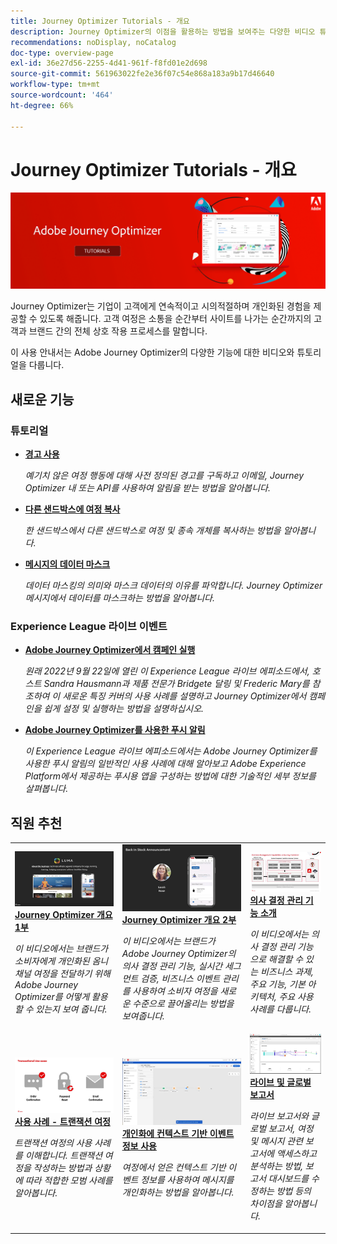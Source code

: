 ```yaml
---
title: Journey Optimizer Tutorials - 개요
description: Journey Optimizer의 이점을 활용하는 방법을 보여주는 다양한 비디오 튜토리얼이 있습니다.
recommendations: noDisplay, noCatalog
doc-type: overview-page
exl-id: 36e27d56-2255-4d41-961f-f8fd01e2d698
source-git-commit: 561963022fe2e36f07c54e868a183a9b17d46640
workflow-type: tm+mt
source-wordcount: '464'
ht-degree: 66%

---
```



# Journey Optimizer Tutorials - 개요

![](./assets/ajo-banner.png)

Journey Optimizer는 기업이 고객에게 연속적이고 시의적절하며 개인화된 경험을 제공할 수 있도록 해줍니다. 고객 여정은 소통을 순간부터 사이트를 나가는 순간까지의 고객과 브랜드 간의 전체 상호 작용 프로세스를 말합니다.

이 사용 안내서는 Adobe Journey Optimizer의 다양한 기능에 대한 비디오와 튜토리얼을 다룹니다.

## 새로운 기능

### 튜토리얼

* **[경고 사용](/help/administration/alerts.md)**

   *예기치 않은 여정 행동에 대해 사전 정의된 경고를 구독하고 이메일, Journey Optimizer 내 또는 API를 사용하여 알림을 받는 방법을 알아봅니다.*

* **[다른 샌드박스에 여정 복사](/help/create-journeys/copy-a-journey.md)**

   *한 샌드박스에서 다른 샌드박스로 여정 및 종속 개체를 복사하는 방법을 알아봅니다.*

* **[메시지의 데이터 마스크](/help/privacy/mask-data-in-messages.md)**

   *데이터 마스킹의 의미와 마스크 데이터의 이유를 파악합니다. Journey Optimizer 메시지에서 데이터를 마스크하는 방법을 알아봅니다.*


### Experience League 라이브 이벤트

* **[Adobe Journey Optimizer에서 캠페인 실행](https://experienceleague.adobe.com/docs/experience-league-live-events/events/episodes/exl-live-episode-09-22-22.html?lang=ko-KR)**

   *원래 2022년 9월 22일에 열린 이 Experience League 라이브 에피소드에서, 호스트 Sandra Hausmann과 제품 전문가 Bridgete 달링 및 Frederic Mary를 참조하여 이 새로운 특징 커버의 사용 사례를 설명하고 Journey Optimizer에서 캠페인을 쉽게 설정 및 실행하는 방법을 설명하십시오.*

* **[Adobe Journey Optimizer를 사용한 푸시 알림](https://experienceleague.adobe.com/docs/experience-league-live-events/events/episodes/exl-live-episode-05-12-22.html?lang=ko)**

   *이 Experience League 라이브 에피소드에서는 Adobe Journey Optimizer를 사용한 푸시 알림의 일반적인 사용 사례에 대해 알아보고 Adobe Experience Platform에서 제공하는 푸시용 앱을 구성하는 방법에 대한 기술적인 세부 정보를 살펴봅니다.*

## 직원 추천

<table>
<tr>
  <td>
    <a href="./introduction/journey-optimizer-overview-part-1.md">
      <img alt="Journey Optimizer 개요 1부 - 옴니채널 여정 게재(비디오)" src="./assets/334174.jpg"/>
    </a>
    <div>
      <a href="./introduction/journey-optimizer-overview-part-1.md">
    <strong>Journey Optimizer 개요 1부 </strong>
    </a>
    </div>
    <p>
    <em>이 비디오에서는 브랜드가 소비자에게 개인화된 옴니채널 여정을 전달하기 위해 Adobe Journey Optimizer를 어떻게 활용할 수 있는지 보여 줍니다.</em>
    <p>
  </td>
    <td>
    <a href="./introduction/journey-optimizer-overview-part-2.md">
      <img alt="Journey Optimizer 개요 2부 - 옴니채널 여정 게재(비디오)" src="./assets/334175.jpg"/>
    </a>
    <div>
      <a href="./introduction/journey-optimizer-overview-part-2.md">
    <strong>Journey Optimizer 개요 2부  </strong>
    </a>
    </div>
    <p>
    <em>이 비디오에서는 브랜드가 Adobe Journey Optimizer의 의사 결정 관리 기능, 실시간 세그먼트 검증, 비즈니스 이벤트 관리를 사용하여 소비자 여정을 새로운 수준으로 끌어올리는 방법을 보여줍니다.</em>
    <p>
  </td>
  </td>
    <td>
    <a href="./decision-management/create-decisions.md">
      <img alt="의사 결정 관리 기능 소개" src="./assets/326961.jpg"/>
    </a>
    <div>
      <a href="./decision-management/create-decisions.md">
    <strong>의사 결정 관리 기능 소개 </strong>
    </a>
    </div>
    <p>
    <em>이 비디오에서는 의사 결정 관리 기능으로 해결할 수 있는 비즈니스 과제, 주요 기능, 기본 아키텍처, 주요 사용 사례를 다룹니다.

</em>
    <p>
  </td>
</tr>
<tr>
  <td>
    <a href="./create-journeys/use-case-transactional-journey.md">
      <img alt="사용 사례 - 트랜잭션 여정 " src="./assets/334202.jpeg"/>
    </a>
    <div>
      <a href="./create-journeys/use-case-transactional-journey.md">
    <strong>사용 사례 - 트랜잭션 여정 </strong>
    </a>
    </div>
    <p>
    <em>트랜잭션 여정의 사용 사례를 이해합니다. 트랜잭션 여정을 작성하는 방법과 상황에 따라 적합한 모범 사례를 알아봅니다.</em>
    <p>
  </td>
    <td>
    <a href="./personalize-content/use-contextual-event-information-for-personalization.md">
      <img alt="개인화에 컨텍스트 기반 이벤트 정보 사용" src="./assets/334165.jpg"/>
    </a>
    <div>
      <a href="./personalize-content/use-contextual-event-information-for-personalization.md">
    <strong>개인화에 컨텍스트 기반 이벤트 정보 사용 </strong>
    </a>
    </div>
    <p>
    <em>여정에서 얻은 컨텍스트 기반 이벤트 정보를 사용하여 메시지를 개인화하는 방법을 알아봅니다.</em>
    <p>
  </td>
  </td>
    <td>
    <a href="./report-and-monitor/live-and-global-reports.md">
      <img alt="라이브 및 글로벌 보고서" src="./assets/334108.jpg"/>
    </a>
    <div>
      <a href="./report-and-monitor/live-and-global-reports.md">
    <strong>라이브 및 글로벌 보고서 </strong>
    </a>
    </div>
    <p>
    <em>라이브 보고서와 글로벌 보고서, 여정 및 메시지 관련 보고서에 액세스하고 분석하는 방법, 보고서 대시보드를 수정하는 방법 등의 차이점을 알아봅니다.

</em>
    <p>
  </td>
</tr>
</table>
